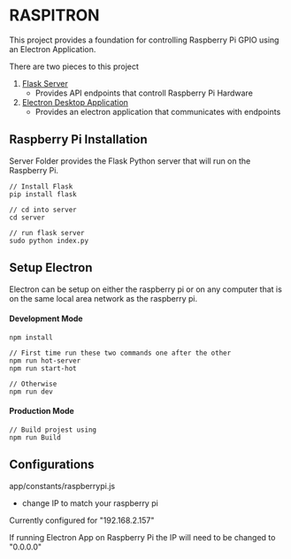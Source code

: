 # RASPITRON

This project provides a foundation for controlling Raspberry Pi GPIO using an Electron Application.

There are two pieces to this project

1. [Flask Server](http://flask.pocoo.org/)
    - Provides API endpoints that controll Raspberry Pi Hardware
2. [Electron Desktop Application](http://electron.atom.io/)
    - Provides an electron application that communicates with endpoints


## Raspberry Pi Installation

Server Folder provides the Flask Python server that will run on the Raspberry Pi.

```
// Install Flask
pip install flask

// cd into server
cd server

// run flask server
sudo python index.py
```

## Setup Electron

Electron can be setup on either the raspberry pi or on any computer that is on the same local area network as the raspberry pi.


#### Development Mode
```
npm install

// First time run these two commands one after the other
npm run hot-server
npm run start-hot

// Otherwise
npm run dev
```

#### Production Mode

```
// Build projest using
npm run Build
```

## Configurations

app/constants/raspberrypi.js
- change IP to match your raspberry pi

Currently configured for "192.168.2.157"

If running Electron App on Raspberry Pi the IP will need to be changed to "0.0.0.0"
